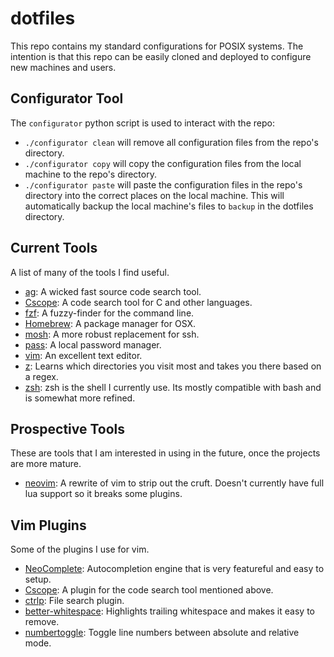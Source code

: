 # dotfiles
This repo contains my standard configurations for POSIX systems. The intention
is that this repo can be easily cloned and deployed to configure new machines
and users.

## Configurator Tool
The `configurator` python script is used to interact with the repo:
* `./configurator clean` will remove all configuration files from the repo's
  directory.
* `./configurator copy` will copy the configuration files from the local
  machine to the repo's directory.
* `./configurator paste` will paste the configuration files in the repo's
  directory into the correct places on the local machine. This will
  automatically backup the local machine's files to `backup` in the dotfiles
  directory.

## Current Tools
A list of many of the tools I find useful.
* [ag](https://github.com/ggreer/the_silver_searcher): A wicked fast source
  code search tool.
* [Cscope](http://cscope.sourceforge.net/): A code search tool for C and other
  languages.
* [fzf](https://github.com/junegunn/fzf): A fuzzy-finder for the command line.
* [Homebrew](http://brew.sh/): A package manager for OSX.
* [mosh](https://mosh.mit.edu/): A more robust replacement for ssh.
* [pass](http://www.passwordstore.org/): A local password manager.
* [vim](http://www.vim.org/): An excellent text editor.
* [z](https://github.com/rupa/z): Learns which directories you visit most and
  takes you there based on a regex.
* [zsh](http://www.zsh.org/): zsh is the shell I currently use. Its mostly
  compatible with bash and is somewhat more refined.

## Prospective Tools
These are tools that I am interested in using in the future, once the projects
are more mature.
* [neovim](https://neovim.io/): A rewrite of vim to strip out the cruft.
  Doesn't currently have full lua support so it breaks some plugins.

## Vim Plugins
Some of the plugins I use for vim.
* [NeoComplete](https://github.com/Shougo/neocomplete.vim): Autocompletion
  engine that is very featureful and easy to setup.
* [Cscope](http://cscope.sourceforge.net/cscope_vim_tutorial.html): A plugin
  for the code search tool mentioned above.
* [ctrlp](https://github.com/kien/ctrlp.vim): File search plugin.
* [better-whitespace](https://github.com/ntpeters/vim-better-whitespace):
  Highlights trailing whitespace and makes it easy to remove.
* [numbertoggle](https://github.com/jeffkreeftmeijer/vim-numbertoggle): Toggle
  line numbers between absolute and relative mode.
